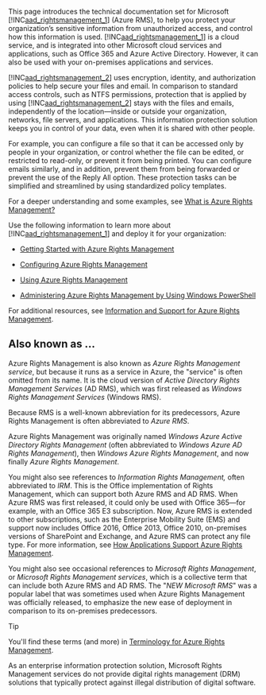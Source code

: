This page introduces the technical documentation set for Microsoft [!INC[aad_rightsmanagement_1](../Token/aad_rightsmanagement_1_md.md)] (Azure RMS), to help you protect your organization’s sensitive information from unauthorized access, and control how this information is used.  [!INC[aad_rightsmanagement_1](../Token/aad_rightsmanagement_1_md.md)] is a cloud service, and is integrated into other Microsoft cloud services and applications, such as Office 365 and Azure Active Directory. However, it can also be used with your on-premises applications and services.

[!INC[aad_rightsmanagement_2](../Token/aad_rightsmanagement_2_md.md)] uses encryption, identity, and authorization policies to help secure your files and email. In comparison to standard access controls, such as NTFS permissions, protection that is applied by using [!INC[aad_rightsmanagement_2](../Token/aad_rightsmanagement_2_md.md)] stays with the files and emails, independently of the location—inside or outside your organization, networks, file servers, and applications. This information protection solution keeps you in control of your data, even when it is shared with other people.

For example, you can configure a file so that it can be accessed only by people in your organization, or control whether the file can be edited, or restricted to read-only, or prevent it from being printed. You can configure emails similarly, and in addition, prevent them from being forwarded or prevent the use of the Reply All option. These protection tasks can be simplified and streamlined by using standardized policy templates.

For a deeper understanding and some examples, see [What is Azure Rights Management?](../Topic/What_is_Azure_Rights_Management_.md)

Use the following information to learn more about [!INC[aad_rightsmanagement_1](../Token/aad_rightsmanagement_1_md.md)] and deploy it for your organization:

- [Getting Started with Azure Rights Management](../Topic/Getting_Started_with_Azure_Rights_Management.md)

- [Configuring Azure Rights Management](../Topic/Configuring_Azure_Rights_Management.md)

- [Using Azure Rights Management](../Topic/Using_Azure_Rights_Management.md)

- [Administering Azure Rights Management by Using Windows PowerShell](../Topic/Administering_Azure_Rights_Management_by_Using_Windows_PowerShell.md)

For additional resources, see [Information and Support for Azure Rights Management](../Topic/Information_and_Support_for_Azure_Rights_Management.md).

## Also known as ...
Azure Rights Management is also known as *Azure Rights Management service*, but because it runs as a service in Azure, the "service" is often omitted from its name. It is the cloud version of *Active Directory Rights Management Services* (AD RMS), which was first released as *Windows Rights Management Services* (Windows RMS).

Because RMS is a well-known abbreviation for its predecessors, Azure Rights Management is often abbreviated to *Azure RMS*.

Azure Rights Management was originally named *Windows Azure Active Directory Rights Management* (often abbreviated to *Windows Azure AD Rights Management*), then  *Windows Azure Rights Management*, and now finally *Azure Rights Management*.

You might also see references to *Information Rights Management,* often abbreviated to *IRM*. This is the Office implementation of Rights Management, which can support both Azure RMS and AD RMS.  When Azure RMS was first released, it could only be used with Office 365—for example, with an Office 365 E3 subscription. Now, Azure RMS  is extended to other subscriptions, such as the Enterprise Mobility Suite (EMS) and support now includes Office 2016, Office 2013, Office 2010, on-premises versions of SharePoint and Exchange, and Azure RMS can protect any file type. For more information, see  [How Applications Support Azure Rights Management](../Topic/How_Applications_Support_Azure_Rights_Management.md).

You might also see occasional references to *Microsoft Rights Management*, or *Microsoft Rights Management services*, which is a collective term that can include both Azure RMS and AD RMS.  The "*NEW Microsoft RMS*" was a popular label that was sometimes used  when Azure Rights Management was officially released, to emphasize the new ease of deployment in comparison to its on-premises predecessors.

> [!TIP]
> You'll find these terms (and more) in [Terminology for Azure Rights Management](../Topic/Terminology_for_Azure_Rights_Management.md).

As an enterprise information protection solution, Microsoft Rights Management services do not provide digital rights management (DRM) solutions that typically protect against illegal distribution of digital software.

